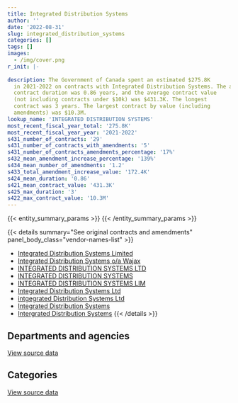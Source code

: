 ```yaml
---
title: Integrated Distribution Systems
author: ''
date: '2022-08-31'
slug: integrated_distribution_systems
categories: []
tags: []
images:
  - /img/cover.png
r_init: |-
  
description: The Government of Canada spent an estimated $275.8K
  in 2021-2022 on contracts with Integrated Distribution Systems. The average
  contract duration was 0.86 years, and the average contract value
  (not including contracts under $10k) was $431.3K. The longest
  contract was 3 years. The largest contract by value (including
  amendments) was $10.3M.
lookup_name: 'INTEGRATED DISTRIBUTION SYSTEMS'
most_recent_fiscal_year_total: '275.8K'
most_recent_fiscal_year_year: '2021-2022'
s431_number_of_contracts: '29'
s431_number_of_contracts_with_amendments: '5'
s431_number_of_contracts_amendments_percentage: '17%'
s432_mean_amendment_increase_percentage: '139%'
s434_mean_number_of_amendments: '1.2'
s433_total_amendment_increase_value: '172.4K'
s424_mean_duration: '0.86'
s421_mean_contract_value: '431.3K'
s425_max_duration: '3'
s422_max_contract_value: '10.3M'
---
```


<script src="/rmarkdown-libs/htmlwidgets/htmlwidgets.js"></script>
<link href="/rmarkdown-libs/datatables-css/datatables-crosstalk.css" rel="stylesheet" />
<script src="/rmarkdown-libs/datatables-binding/datatables.js"></script>
<script src="/rmarkdown-libs/jquery/jquery-3.6.0.min.js"></script>
<link href="/rmarkdown-libs/dt-core-bootstrap/css/dataTables.bootstrap.min.css" rel="stylesheet" />
<link href="/rmarkdown-libs/dt-core-bootstrap/css/dataTables.bootstrap.extra.css" rel="stylesheet" />
<script src="/rmarkdown-libs/dt-core-bootstrap/js/jquery.dataTables.min.js"></script>
<script src="/rmarkdown-libs/dt-core-bootstrap/js/dataTables.bootstrap.min.js"></script>
<link href="/rmarkdown-libs/crosstalk/css/crosstalk.min.css" rel="stylesheet" />
<script src="/rmarkdown-libs/crosstalk/js/crosstalk.min.js"></script>
<script src="/rmarkdown-libs/htmlwidgets/htmlwidgets.js"></script>
<link href="/rmarkdown-libs/datatables-css/datatables-crosstalk.css" rel="stylesheet" />
<script src="/rmarkdown-libs/datatables-binding/datatables.js"></script>
<script src="/rmarkdown-libs/jquery/jquery-3.6.0.min.js"></script>
<link href="/rmarkdown-libs/dt-core-bootstrap/css/dataTables.bootstrap.min.css" rel="stylesheet" />
<link href="/rmarkdown-libs/dt-core-bootstrap/css/dataTables.bootstrap.extra.css" rel="stylesheet" />
<script src="/rmarkdown-libs/dt-core-bootstrap/js/jquery.dataTables.min.js"></script>
<script src="/rmarkdown-libs/dt-core-bootstrap/js/dataTables.bootstrap.min.js"></script>
<link href="/rmarkdown-libs/crosstalk/css/crosstalk.min.css" rel="stylesheet" />
<script src="/rmarkdown-libs/crosstalk/js/crosstalk.min.js"></script>

{{< entity_summary_params >}}
{{< /entity_summary_params >}}

{{< details summary="See original contracts and amendments" panel_body_class="vendor-names-list" >}}
- [Integrated Distribution Systems Limited](https://search.open.canada.ca/en/ct/?sort=contract_value_f%20desc&page=1&search_text=%22Integrated%20Distribution%20Systems%20Limited%22)
- [Integrated Distribution Systems o/a Wajax](https://search.open.canada.ca/en/ct/?sort=contract_value_f%20desc&page=1&search_text=%22Integrated%20Distribution%20Systems%20o%2fa%20Wajax%22)
- [INTEGRATED DISTRIBUTION SYSTEMS LTD](https://search.open.canada.ca/en/ct/?sort=contract_value_f%20desc&page=1&search_text=%22INTEGRATED%20DISTRIBUTION%20SYSTEMS%20LTD%22)
- [INTEGRATED DISTRIBUTION SYSTEMS](https://search.open.canada.ca/en/ct/?sort=contract_value_f%20desc&page=1&search_text=%22INTEGRATED%20DISTRIBUTION%20SYSTEMS%22)
- [INTEGRATED DISTRIBUTION SYSTEMS LIM](https://search.open.canada.ca/en/ct/?sort=contract_value_f%20desc&page=1&search_text=%22INTEGRATED%20DISTRIBUTION%20SYSTEMS%20LIM%22)
- [Integrated Distribution Systems Ltd](https://search.open.canada.ca/en/ct/?sort=contract_value_f%20desc&page=1&search_text=%22Integrated%20Distribution%20Systems%20Ltd%22)
- [intgegrated Distribution Systems Ltd](https://search.open.canada.ca/en/ct/?sort=contract_value_f%20desc&page=1&search_text=%22intgegrated%20Distribution%20Systems%20Ltd%22)
- [Integrated Distribution Systems](https://search.open.canada.ca/en/ct/?sort=contract_value_f%20desc&page=1&search_text=%22Integrated%20Distribution%20Systems%22)
- [Intergrated Distribution Systems](https://search.open.canada.ca/en/ct/?sort=contract_value_f%20desc&page=1&search_text=%22Intergrated%20Distribution%20Systems%22)
{{< /details >}}

## Departments and agencies

<div id="htmlwidget-1" style="width:100%;height:auto;" class="datatables html-widget"></div>
<script type="application/json" data-for="htmlwidget-1">{"x":{"style":"bootstrap","filter":"none","vertical":false,"data":[["<a href=\"/departments/cbsa-asfc/\">Canada Border Services Agency<\/a>","<a href=\"/departments/cra-arc/\">Canada Revenue Agency<\/a>","<a href=\"/departments/csc-scc/\">Correctional Service of Canada<\/a>","<a href=\"/departments/dnd-mdn/\">National Defence<\/a>","<a href=\"/departments/ic/\">Innovation, Science and Economic Development Canada<\/a>","<a href=\"/departments/nrc-cnrc/\">National Research Council Canada<\/a>","<a href=\"/departments/pwgsc-tpsgc/\">Public Services and Procurement Canada<\/a>"],[11051.33,null,47424.68,9581104.75,34936.44,193057.76,120760.8],[11421.27,47618.59,47759.67,11187,null,47473.22,76863.38],[8941.47,null,null,58404.78,null,null,85976.84],[null,null,null,199231.27,null,null,76541.91]],"container":"<table class=\"table table-striped table-hover row-border order-column display\">\n  <thead>\n    <tr>\n      <th>Department<\/th>\n      <th>2018-2019<\/th>\n      <th>2019-2020<\/th>\n      <th>2020-2021<\/th>\n      <th>2021-2022<\/th>\n    <\/tr>\n  <\/thead>\n<\/table>","options":{"order":[[4,"desc"]],"pageLength":10,"autoWidth":true,"columnDefs":[{"targets":1,"render":"function(data, type, row, meta) {\n    return type !== 'display' ? data : DTWidget.formatCurrency(data, \"$\", 2, 3, \",\", \".\", true, null);\n  }"},{"targets":2,"render":"function(data, type, row, meta) {\n    return type !== 'display' ? data : DTWidget.formatCurrency(data, \"$\", 2, 3, \",\", \".\", true, null);\n  }"},{"targets":3,"render":"function(data, type, row, meta) {\n    return type !== 'display' ? data : DTWidget.formatCurrency(data, \"$\", 2, 3, \",\", \".\", true, null);\n  }"},{"targets":4,"render":"function(data, type, row, meta) {\n    return type !== 'display' ? data : DTWidget.formatCurrency(data, \"$\", 2, 3, \",\", \".\", true, null);\n  }"},{"width":"16%","targets":[1,2,3,4]},{"className":"dt-right","targets":[1,2,3,4]}],"orderClasses":false}},"evals":["options.columnDefs.0.render","options.columnDefs.1.render","options.columnDefs.2.render","options.columnDefs.3.render"],"jsHooks":[]}</script>
<p class="text-right">
<a href="https://github.com/GoC-Spending/contracts-data/tree/main/data/out/vendors/integrated_distribution_systems/summary_by_fiscal_year_by_department.csv" class="source-data-link btn btn-link">View source data</a>
</p>

## Categories

<div id="htmlwidget-2" style="width:100%;height:auto;" class="datatables html-widget"></div>
<script type="application/json" data-for="htmlwidget-2">{"x":{"style":"bootstrap","filter":"none","vertical":false,"data":[["<a href=\"/categories/facilities_and_construction/\">Facilities and construction<\/a>","<a href=\"/categories/office_management/\">Office management<\/a>","<a href=\"/categories/defence/\">Defence<\/a>","<a href=\"/categories/information_technology/\">Information technology<\/a>","<a href=\"/categories/transportation_and_logistics/\">Transportation and logistics<\/a>","<a href=\"/categories/industrial_products_and_services/\">Industrial products and services<\/a>"],[9581104.75,19997.3,null,34936.44,159239.52,193057.76],[null,88284.64,11187,null,47759.67,95091.81],[null,94918.31,58404.78,null,null,null],[null,76541.91,199231.27,null,null,null]],"container":"<table class=\"table table-striped table-hover row-border order-column display\">\n  <thead>\n    <tr>\n      <th>Category<\/th>\n      <th>2018-2019<\/th>\n      <th>2019-2020<\/th>\n      <th>2020-2021<\/th>\n      <th>2021-2022<\/th>\n    <\/tr>\n  <\/thead>\n<\/table>","options":{"order":[[4,"desc"]],"dom":"t","pageLength":30,"autoWidth":true,"columnDefs":[{"targets":1,"render":"function(data, type, row, meta) {\n    return type !== 'display' ? data : DTWidget.formatCurrency(data, \"$\", 2, 3, \",\", \".\", true, null);\n  }"},{"targets":2,"render":"function(data, type, row, meta) {\n    return type !== 'display' ? data : DTWidget.formatCurrency(data, \"$\", 2, 3, \",\", \".\", true, null);\n  }"},{"targets":3,"render":"function(data, type, row, meta) {\n    return type !== 'display' ? data : DTWidget.formatCurrency(data, \"$\", 2, 3, \",\", \".\", true, null);\n  }"},{"targets":4,"render":"function(data, type, row, meta) {\n    return type !== 'display' ? data : DTWidget.formatCurrency(data, \"$\", 2, 3, \",\", \".\", true, null);\n  }"},{"width":"16%","targets":[1,2,3,4]},{"className":"dt-right","targets":[1,2,3,4]}],"orderClasses":false,"lengthMenu":[10,25,30,50,100]}},"evals":["options.columnDefs.0.render","options.columnDefs.1.render","options.columnDefs.2.render","options.columnDefs.3.render"],"jsHooks":[]}</script>
<p class="text-right">
<a href="https://github.com/GoC-Spending/contracts-data/tree/main/data/out/vendors/integrated_distribution_systems/summary_by_fiscal_year_by_category.csv" class="source-data-link btn btn-link">View source data</a>
</p>
